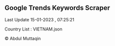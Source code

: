 

## Google Trends Keywords Scraper 
 
Last Update 15-01-2023 , 07:25:21

Country List :
VIETNAM.json



© Abdul Muttaqin 
